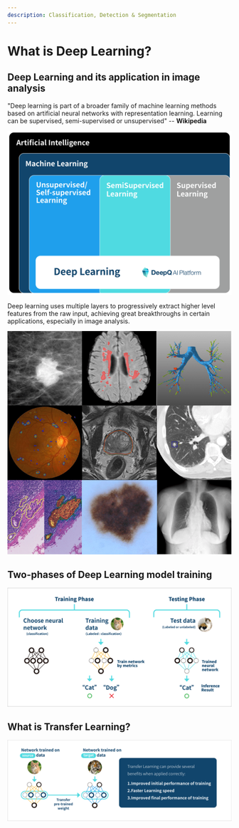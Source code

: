 ```yaml
---
description: Classification, Detection & Segmentation
---
```


# What is Deep Learning?

## Deep Learning and its application in image analysis

"Deep learning is part of a broader family of machine learning methods based on artificial neural networks with representation learning. Learning can be supervised, semi-supervised or unsupervised" -- **Wikipedia**

![DeepQ AI Platform](../.gitbook/assets/1-000003.png)

Deep learning uses multiple layers to progressively extract higher level features from the raw input, achieving great breakthroughs in certain applications, especially in image analysis.

![Various applications of deep learning in Medical image analysis\~A Survey on Deep Learning in Medical Image Analysis\~](<../.gitbook/assets/image (107).png>)

## Two-phases of Deep Learning model training

![](../.gitbook/assets/1-000005.png)

## What is Transfer Learning?

![](../.gitbook/assets/1-000004.png)
